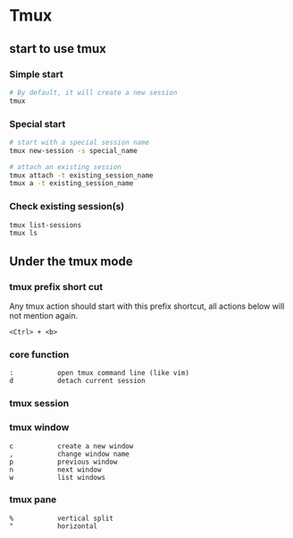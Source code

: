 # Tmux

## start to use tmux

### Simple start

```sh
# By default, it will create a new session
tmux
```

### Special start

```sh
# start with a special session name
tmux new-session -s special_name

# attach an existing session
tmux attach -t existing_session_name
tmux a -t existing_session_name
```

### Check existing session(s)

```sh
tmux list-sessions
tmux ls
```

## Under the tmux mode

### tmux prefix short cut

Any tmux action should start with this prefix shortcut, all actions below will not mention again.

`<Ctrl> + <b>`


### core function

```
:			open tmux command line (like vim)
d			detach current session
```

### tmux session


### tmux window

```
c			create a new window
,			change window name
p			previous window
n			next window
w			list windows
```

### tmux pane

```
%			vertical split
"			horizontal
```












<fin>
